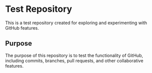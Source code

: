 
# Test Repository

This is a test repository created for exploring and experimenting with GitHub features.

## Purpose

The purpose of this repository is to test the functionality of GitHub, including commits, branches, pull requests, and other collaborative features.

